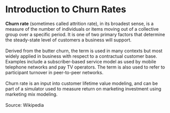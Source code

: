 
<h1>Introduction to Churn Rates</h1>
<p><strong>Churn rate</strong> (sometimes called attrition rate), in its broadest sense, is a measure of the number of individuals or items moving out of a collective group over a specific period. It is one of two primary factors that determine the steady-state level of customers a business will support.
<br>
<br>
Derived from the butter churn, the term is used in many contexts but most widely applied in business with respect to a contractual customer base. Examples include a subscriber-based service model as used by mobile telephone networks and pay TV operators. The term is also used to refer to participant turnover in peer-to-peer networks.<br>
<br>
Churn rate is an input into customer lifetime value modeling, and can be part of a simulator used to measure return on marketing investment using marketing mix modeling.
<br>
<br>
Source: Wikipedia</p>
